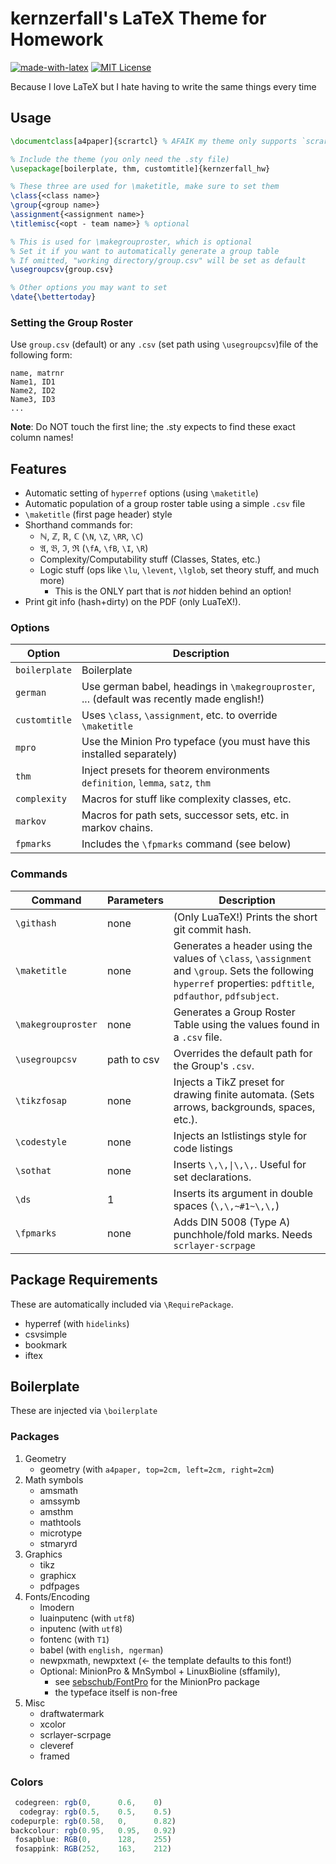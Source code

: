 # kernzerfall's LaTeX Theme for Homework

[![made-with-latex](https://img.shields.io/badge/Made%20with-LaTeX-1f425f.svg)](https://www.latex-project.org/)
[![MIT License](https://img.shields.io/github/license/kernzerfall/latex-homework-style)](https://github.com/kernzerfall/latex-homework-style/blob/main/LICENSE)


Because I love LaTeX but I hate having to write the same things every time

## Usage
```latex
\documentclass[a4paper]{scrartcl} % AFAIK my theme only supports `scrartcl`

% Include the theme (you only need the .sty file)
\usepackage[boilerplate, thm, customtitle]{kernzerfall_hw}

% These three are used for \maketitle, make sure to set them
\class{<class name>}
\group{<group name>}
\assignment{<assignment name>}
\titlemisc{<opt - team name>} % optional

% This is used for \makegrouproster, which is optional
% Set it if you want to automatically generate a group table
% If omitted, "working directory/group.csv" will be set as default
\usegroupcsv{group.csv}

% Other options you may want to set
\date{\bettertoday}
```

### Setting the Group Roster

Use `group.csv` (default) or any `.csv` (set path using `\usegroupcsv`)file of the following form:

```csv
name, matrnr
Name1, ID1
Name2, ID2
Name3, ID3
...
```

**Note**: Do NOT touch the first line; the .sty expects to find these exact column names!

## Features

* Automatic setting of `hyperref` options (using `\maketitle`)
* Automatic population of a group roster table using a simple `.csv` file
* `\maketitle` (first page header) style
* Shorthand commands for:
    * ℕ, ℤ, ℝ, ℂ (`\N`, `\Z`, `\RR`, `\C`)
    * 𝔄, 𝔅, ℑ, ℜ (`\fA`, `\fB`, `\I`, `\R`)
    * Complexity/Computability stuff (Classes, States, etc.)
    * Logic stuff (ops like `\lu`, `\levent`, `\lglob`, set theory stuff, and much more)
      - This is the ONLY part that is _not_ hidden behind an option!
* Print git info (hash+dirty) on the PDF (only LuaTeX!).
### Options
|Option|Description|
|--|--|
|`boilerplate`|Boilerplate|
|`german`|Use german babel, headings in `\makegrouproster`, ... (default was recently made english!)|
|`customtitle`|Uses `\class`, `\assignment`, etc. to override `\maketitle`|
|`mpro`|Use the Minion Pro typeface (you must have this installed separately)|
|`thm`|Inject presets for theorem environments `definition`, `lemma`, `satz`, `thm`|
|`complexity`|Macros for stuff like complexity classes, etc.|
|`markov`|Macros for path sets, successor sets, etc. in markov chains.|
|`fpmarks`|Includes the `\fpmarks` command (see below)|

### Commands
|Command|Parameters|Description|
|--|--|--|
|`\githash`|none| (Only LuaTeX!) Prints the short git commit hash. |
|`\maketitle`| none| Generates a header using the values of `\class`, `\assignment` and `\group`. Sets the following `hyperref` properties: `pdftitle`, `pdfauthor`, `pdfsubject`.|
|`\makegrouproster`|none| Generates a Group Roster Table using the values found in a `.csv` file.|
|`\usegroupcsv`| path to csv| Overrides the default path for the Group's `.csv`.|
|`\tikzfosap`| none | Injects a TikZ preset for drawing finite automata. (Sets arrows, backgrounds, spaces, etc.).|
|`\codestyle`|none| Injects an lstlistings style for code listings|
|`\sothat`|none|Inserts `\,\,\|\,\,`. Useful for set declarations.|
|`\ds`| 1 | Inserts its argument in double spaces (`\,\,~#1~\,\,`)|
|`\fpmarks`|none| Adds DIN 5008 (Type A) punchhole/fold marks. Needs `scrlayer-scrpage`|


## Package Requirements

These are automatically included via `\RequirePackage`.

* hyperref (with `hidelinks`)
* csvsimple
* bookmark
* iftex

## Boilerplate

These are injected via `\boilerplate`

### Packages

1. Geometry
    * geometry (with `a4paper, top=2cm, left=2cm, right=2cm`)
2. Math symbols
    * amsmath
    * amssymb
    * amsthm
    * mathtools
    * microtype
    * stmaryrd
3. Graphics
    * tikz
    * graphicx
    * pdfpages
4. Fonts/Encoding
    * lmodern
    * luainputenc (with `utf8`)
    * inputenc (with `utf8`)
    * fontenc (with `T1`)
    * babel (with `english, ngerman`)
    * newpxmath, newpxtext (<- the template defaults to this font!)
    * Optional: MinionPro & MnSymbol + LinuxBioline (sffamily),
      - see [sebschub/FontPro](https://github.com/sebschub/FontPro) for the MinionPro package
      - the typeface itself is non-free
5. Misc
    * draftwatermark
    * xcolor
    * scrlayer-scrpage
    * cleveref
    * framed

### Colors

```js
 codegreen: rgb(0,      0.6,    0)
  codegray: rgb(0.5,    0.5,    0.5)
codepurple: rgb(0.58,   0,      0.82)
backcolour: rgb(0.95,   0.95,   0.92)
 fosapblue: RGB(0,      128,    255)
 fosappink: RGB(252,    163,    212)
```
